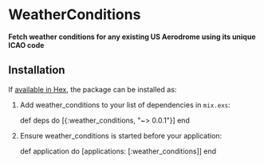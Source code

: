 # WeatherConditions

**Fetch weather conditions for any existing US Aerodrome using its unique ICAO code**

## Installation

If [available in Hex](https://hex.pm/docs/publish), the package can be installed as:

  1. Add weather_conditions to your list of dependencies in `mix.exs`:

        def deps do
          [{:weather_conditions, "~> 0.0.1"}]
        end

  2. Ensure weather_conditions is started before your application:

        def application do
          [applications: [:weather_conditions]]
        end

